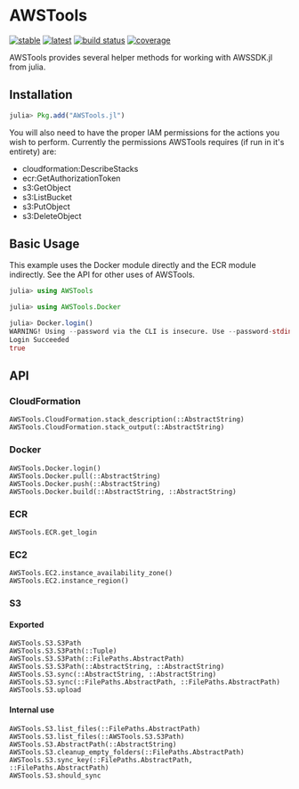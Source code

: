 # AWSTools
[![stable](https://img.shields.io/badge/docs-stable-blue.svg)](https://doc.invenia.ca/invenia/AWSTools.jl/master)
[![latest](https://img.shields.io/badge/docs-latest-blue.svg)](https://doc.invenia.ca/invenia/AWSTools.jl/master)
[![build status](https://gitlab.invenia.ca/invenia/AWSTools.jl/badges/master/build.svg)](https://gitlab.invenia.ca/invenia/AWSTools.jl/commits/master)
[![coverage](https://gitlab.invenia.ca/invenia/AWSTools.jl/badges/master/coverage.svg)](https://gitlab.invenia.ca/invenia/AWSTools.jl/commits/master)

AWSTools provides several helper methods for working with AWSSDK.jl from julia.

## Installation

```julia
julia> Pkg.add("AWSTools.jl")
```

You will also need to have the proper IAM permissions for the actions you wish to perform. 
Currently the permissions AWSTools requires (if run in it's entirety) are:
  - cloudformation:DescribeStacks
  - ecr:GetAuthorizationToken
  - s3:GetObject
  - s3:ListBucket
  - s3:PutObject
  - s3:DeleteObject

## Basic Usage

This example uses the Docker module directly and the ECR module indirectly. See the API for other uses of AWSTools.

```julia
julia> using AWSTools

julia> using AWSTools.Docker

julia> Docker.login()
WARNING! Using --password via the CLI is insecure. Use --password-stdin.
Login Succeeded
true

```

## API

### CloudFormation

```@docs
AWSTools.CloudFormation.stack_description(::AbstractString)
AWSTools.CloudFormation.stack_output(::AbstractString)
```

### Docker

```@docs
AWSTools.Docker.login()
AWSTools.Docker.pull(::AbstractString)
AWSTools.Docker.push(::AbstractString)
AWSTools.Docker.build(::AbstractString, ::AbstractString)
```

### ECR

```@docs
AWSTools.ECR.get_login
```

### EC2

```@docs
AWSTools.EC2.instance_availability_zone()
AWSTools.EC2.instance_region()
```

### S3

#### Exported

```@docs
AWSTools.S3.S3Path
AWSTools.S3.S3Path(::Tuple)
AWSTools.S3.S3Path(::FilePaths.AbstractPath)
AWSTools.S3.S3Path(::AbstractString, ::AbstractString)
AWSTools.S3.sync(::AbstractString, ::AbstractString)
AWSTools.S3.sync(::FilePaths.AbstractPath, ::FilePaths.AbstractPath)
AWSTools.S3.upload
```

#### Internal use 

```@docs
AWSTools.S3.list_files(::FilePaths.AbstractPath)
AWSTools.S3.list_files(::AWSTools.S3.S3Path)
AWSTools.S3.AbstractPath(::AbstractString)
AWSTools.S3.cleanup_empty_folders(::FilePaths.AbstractPath)
AWSTools.S3.sync_key(::FilePaths.AbstractPath, ::FilePaths.AbstractPath)
AWSTools.S3.should_sync
```

